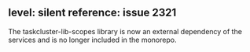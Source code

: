 level: silent
reference: issue 2321
---
The taskcluster-lib-scopes library is now an external dependency of the services and is no longer included in the monorepo.
